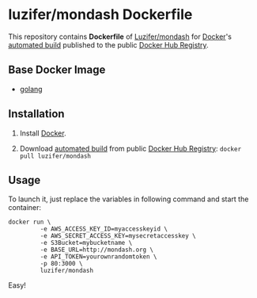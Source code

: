 # luzifer/mondash Dockerfile

This repository contains **Dockerfile** of [Luzifer/mondash](https://github.com/Luzifer/mondash) for [Docker](https://www.docker.com/)'s [automated build](https://registry.hub.docker.com/u/luzifer/mondash/) published to the public [Docker Hub Registry](https://registry.hub.docker.com/).

## Base Docker Image

- [golang](https://registry.hub.docker.com/_/golang/)

## Installation

1. Install [Docker](https://www.docker.com/).

2. Download [automated build](https://registry.hub.docker.com/u/luzifer/mondash/) from public [Docker Hub Registry](https://registry.hub.docker.com/): `docker pull luzifer/mondash`

## Usage

To launch it, just replace the variables in following command and start the container:

```
docker run \
         -e AWS_ACCESS_KEY_ID=myaccesskeyid \
         -e AWS_SECRET_ACCESS_KEY=mysecretaccesskey \
         -e S3Bucket=mybucketname \
         -e BASE_URL=http://mondash.org \
         -e API_TOKEN=yourownrandomtoken \
         -p 80:3000 \
         luzifer/mondash
```

Easy!

